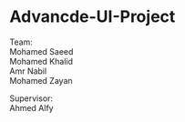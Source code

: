 # Advancde-UI-Project

Team: <br />
Mohamed Saeed <br />
Mohamed Khalid <br />
Amr Nabil <br />
Mohamed Zayan <br />

Supervisor: <br />
Ahmed Alfy
